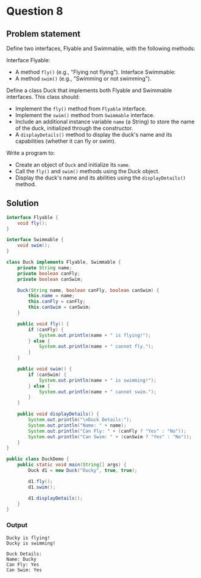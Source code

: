 # Question 8
## Problem statement
Define two interfaces, Flyable and Swimmable, with the following methods: 

Interface Flyable: 
- A method `fly()` (e.g., "Flying not flying"). 
Interface Swimmable: 
- A method `swim()` (e.g., "Swimming or not swimming").

Define a class Duck that implements both Flyable and Swimmable interfaces. This class should: 
- Implement the `fly()` method from `Flyable` interface. 
- Implement the `swim()` method from `Swimmable` interface. 
- Include an additional instance variable `name` (a String) to store the name of the duck, initialized through the constructor. 
- A `displayDetails()` method to display the duck's name and its capabilities (whether it can fly or swim).

Write a program to: 
- Create an object of `Duck` and initialize its `name`. 
- Call the `fly()` and `swim()` methods using the Duck object. 
- Display the duck's name and its abilities using the `displayDetails()` method.

## Solution
```java
interface Flyable {
    void fly();
}

interface Swimmable {
    void swim();
}

class Duck implements Flyable, Swimmable {
    private String name;
    private boolean canFly;
    private boolean canSwim;

    Duck(String name, boolean canFly, boolean canSwim) {
        this.name = name;
        this.canFly = canFly;
        this.canSwim = canSwim;
    }

    public void fly() {
        if (canFly) {
            System.out.println(name + " is flying!");
        } else {
            System.out.println(name + " cannot fly.");
        }
    }

    public void swim() {
        if (canSwim) {
            System.out.println(name + " is swimming!");
        } else {
            System.out.println(name + " cannot swim.");
        }
    }

    public void displayDetails() {
        System.out.println("\nDuck Details:");
        System.out.println("Name: " + name);
        System.out.println("Can Fly: " + (canFly ? "Yes" : "No"));
        System.out.println("Can Swim: " + (canSwim ? "Yes" : "No"));
    }
}

public class DuckDemo {
    public static void main(String[] args) {
        Duck d1 = new Duck("Ducky", true, true);

        d1.fly();
        d1.swim();

        d1.displayDetails();
    }
}

```

### Output
```
Ducky is flying!
Ducky is swimming!

Duck Details:
Name: Ducky
Can Fly: Yes
Can Swim: Yes

```